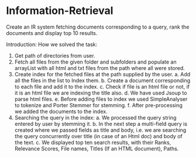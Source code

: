 # Information-Retrieval
Create an IR system fetching documents corresponding to a query, rank the documents and display top 10 results.

Introduction: How we solved the task:
1. Get path of directories from user.
2. Fetch all files from the given folder and subfolders and populate an arrayList with all html
and txt files from the path where all were stored.
3. Create index for the fetched files at the path supplied by the user.
a. Add all the files in the list to Index them.
b. Create a document corresponding to each file and add it to the index.
c. Check if file is an html file or not, if it is an html file we are indexing the title also.
d. We have used Jsoup to parse html files.
e. Before adding files to index we used SimpleAnalyser to tokenize and Porter Stemmer
for stemming.
f. After pre-processing we added the documents to the index.
4. Searching the query in the index:
a. We processed the query string entered by user by stemming it.
b. In the next step a multi-field query is created where we passed fields as title and body,
i.e. we are searching the query concurrently over title (in case of an Html doc) and
body of the text.
c. We displayed top ten search results, with their Ranks, Relevance Scores, File names,
Titles (If an HTML document), Paths.
